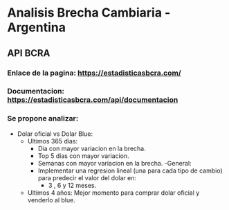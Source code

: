 # Analisis Brecha Cambiaria - Argentina

## API BCRA

### Enlace de la pagina:  https://estadisticasbcra.com/
### Documentacion:  https://estadisticasbcra.com/api/documentacion

### Se propone analizar:
- Dolar oficial vs Dolar Blue:
	- Ultimos 365 dias:
		- Dia con mayor variacion en la brecha.
		- Top 5 dias con mayor variacion.
		- Semanas con mayor variacion en la brecha.
	-General:
		- Implementar una regresion lineal (una para cada tipo de cambio) para predecir el valor del dolar en: 
			- 3 , 6  y 12 meses.
	- Ultimos 4 años: Mejor momento para comprar dolar oficial y venderlo al blue.